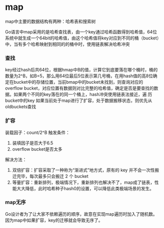 # map

map中主要的数据结构有两种：哈希表和搜索树

Go语言中map采用的是哈希查找表，由一个key通过哈希函数得到哈希值，64位系统中就生成一个64bit的哈希值，由这个哈希值将key对应到不同的桶（bucket）中，当有多个哈希映射到相同的的桶中时，使用链表解决哈希冲突



### 查找
key经过hash后共64位，根据hmap中B的值，计算它到底要落在哪个桶时，桶的数量为2^B，如B=5，那么用64位最后5位表示第几号桶，在用hash值的高8位确定在bucket中的存储位置，当前bmap中的bucket未找到，则查询对应的overflow bucket，对应位置有数据则对比完整的哈希值，确定是否是要查找的数据。如果两个不同的key落在的同一个桶上，hash冲突使用链表法接近，遍
历	bucket中的key 如果当前处于map进行了扩容，处于数据搬移状态，则优先从oldbuckets查找

### 扩容
装载因子：count/2^B
触发条件：
1. 装填因子是否大于6.5
2. overflow bucket是否太多

解决方法：
1. 双倍扩容：扩容采取了一种称为“渐进式”地方式，原有的 key 并不会一次性搬迁完毕，每次最多只会搬迁 2 个 bucket
2. 等量扩容：重新排列，极端情况下，重新排列也解决不了，map成了链表，性能大大降低，此时哈希种子hash0的设置，可以降低此类极端场景的发生。

### map无序
Go设计者为了让大家不依赖遍历的顺序，故意在实现map遍历时加入了随机数。因为map中如果扩容，key的迁移就会导致无序了。